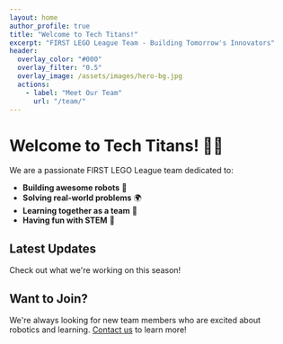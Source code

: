 ```yaml
---
layout: home
author_profile: true
title: "Welcome to Tech Titans!"
excerpt: "FIRST LEGO League Team - Building Tomorrow's Innovators"
header:
  overlay_color: "#000"
  overlay_filter: "0.5"
  overlay_image: /assets/images/hero-bg.jpg
  actions:
    - label: "Meet Our Team"
      url: "/team/"
---
```


# Welcome to Tech Titans! 🧱🤖

We are a passionate FIRST LEGO League team dedicated to:
- **Building awesome robots** 🤖
- **Solving real-world problems** 🌍  
- **Learning together as a team** 🤝
- **Having fun with STEM** 🚀

## Latest Updates

Check out what we're working on this season!

## Want to Join?

We're always looking for new team members who are excited about robotics and learning. [Contact us](/contact/) to learn more!